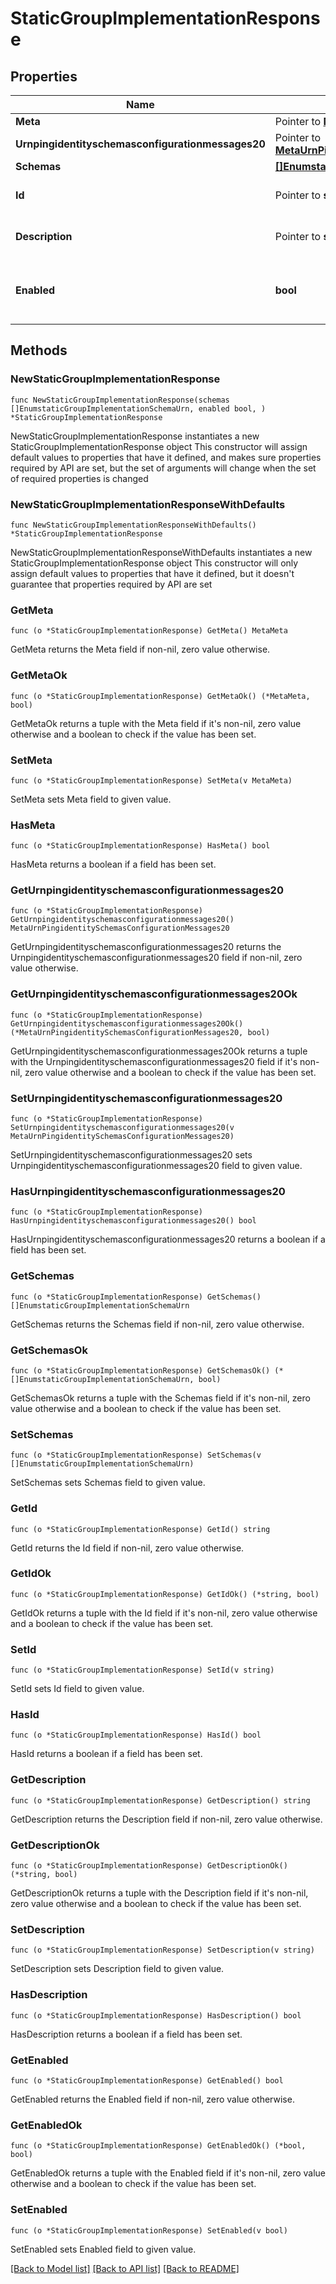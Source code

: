 # StaticGroupImplementationResponse

## Properties

Name | Type | Description | Notes
------------ | ------------- | ------------- | -------------
**Meta** | Pointer to [**MetaMeta**](MetaMeta.md) |  | [optional] 
**Urnpingidentityschemasconfigurationmessages20** | Pointer to [**MetaUrnPingidentitySchemasConfigurationMessages20**](MetaUrnPingidentitySchemasConfigurationMessages20.md) |  | [optional] 
**Schemas** | [**[]EnumstaticGroupImplementationSchemaUrn**](EnumstaticGroupImplementationSchemaUrn.md) |  | 
**Id** | Pointer to **string** | Name of the Group Implementation | [optional] 
**Description** | Pointer to **string** | A description for this Group Implementation | [optional] 
**Enabled** | **bool** | Indicates whether the Group Implementation is enabled. | 

## Methods

### NewStaticGroupImplementationResponse

`func NewStaticGroupImplementationResponse(schemas []EnumstaticGroupImplementationSchemaUrn, enabled bool, ) *StaticGroupImplementationResponse`

NewStaticGroupImplementationResponse instantiates a new StaticGroupImplementationResponse object
This constructor will assign default values to properties that have it defined,
and makes sure properties required by API are set, but the set of arguments
will change when the set of required properties is changed

### NewStaticGroupImplementationResponseWithDefaults

`func NewStaticGroupImplementationResponseWithDefaults() *StaticGroupImplementationResponse`

NewStaticGroupImplementationResponseWithDefaults instantiates a new StaticGroupImplementationResponse object
This constructor will only assign default values to properties that have it defined,
but it doesn't guarantee that properties required by API are set

### GetMeta

`func (o *StaticGroupImplementationResponse) GetMeta() MetaMeta`

GetMeta returns the Meta field if non-nil, zero value otherwise.

### GetMetaOk

`func (o *StaticGroupImplementationResponse) GetMetaOk() (*MetaMeta, bool)`

GetMetaOk returns a tuple with the Meta field if it's non-nil, zero value otherwise
and a boolean to check if the value has been set.

### SetMeta

`func (o *StaticGroupImplementationResponse) SetMeta(v MetaMeta)`

SetMeta sets Meta field to given value.

### HasMeta

`func (o *StaticGroupImplementationResponse) HasMeta() bool`

HasMeta returns a boolean if a field has been set.

### GetUrnpingidentityschemasconfigurationmessages20

`func (o *StaticGroupImplementationResponse) GetUrnpingidentityschemasconfigurationmessages20() MetaUrnPingidentitySchemasConfigurationMessages20`

GetUrnpingidentityschemasconfigurationmessages20 returns the Urnpingidentityschemasconfigurationmessages20 field if non-nil, zero value otherwise.

### GetUrnpingidentityschemasconfigurationmessages20Ok

`func (o *StaticGroupImplementationResponse) GetUrnpingidentityschemasconfigurationmessages20Ok() (*MetaUrnPingidentitySchemasConfigurationMessages20, bool)`

GetUrnpingidentityschemasconfigurationmessages20Ok returns a tuple with the Urnpingidentityschemasconfigurationmessages20 field if it's non-nil, zero value otherwise
and a boolean to check if the value has been set.

### SetUrnpingidentityschemasconfigurationmessages20

`func (o *StaticGroupImplementationResponse) SetUrnpingidentityschemasconfigurationmessages20(v MetaUrnPingidentitySchemasConfigurationMessages20)`

SetUrnpingidentityschemasconfigurationmessages20 sets Urnpingidentityschemasconfigurationmessages20 field to given value.

### HasUrnpingidentityschemasconfigurationmessages20

`func (o *StaticGroupImplementationResponse) HasUrnpingidentityschemasconfigurationmessages20() bool`

HasUrnpingidentityschemasconfigurationmessages20 returns a boolean if a field has been set.

### GetSchemas

`func (o *StaticGroupImplementationResponse) GetSchemas() []EnumstaticGroupImplementationSchemaUrn`

GetSchemas returns the Schemas field if non-nil, zero value otherwise.

### GetSchemasOk

`func (o *StaticGroupImplementationResponse) GetSchemasOk() (*[]EnumstaticGroupImplementationSchemaUrn, bool)`

GetSchemasOk returns a tuple with the Schemas field if it's non-nil, zero value otherwise
and a boolean to check if the value has been set.

### SetSchemas

`func (o *StaticGroupImplementationResponse) SetSchemas(v []EnumstaticGroupImplementationSchemaUrn)`

SetSchemas sets Schemas field to given value.


### GetId

`func (o *StaticGroupImplementationResponse) GetId() string`

GetId returns the Id field if non-nil, zero value otherwise.

### GetIdOk

`func (o *StaticGroupImplementationResponse) GetIdOk() (*string, bool)`

GetIdOk returns a tuple with the Id field if it's non-nil, zero value otherwise
and a boolean to check if the value has been set.

### SetId

`func (o *StaticGroupImplementationResponse) SetId(v string)`

SetId sets Id field to given value.

### HasId

`func (o *StaticGroupImplementationResponse) HasId() bool`

HasId returns a boolean if a field has been set.

### GetDescription

`func (o *StaticGroupImplementationResponse) GetDescription() string`

GetDescription returns the Description field if non-nil, zero value otherwise.

### GetDescriptionOk

`func (o *StaticGroupImplementationResponse) GetDescriptionOk() (*string, bool)`

GetDescriptionOk returns a tuple with the Description field if it's non-nil, zero value otherwise
and a boolean to check if the value has been set.

### SetDescription

`func (o *StaticGroupImplementationResponse) SetDescription(v string)`

SetDescription sets Description field to given value.

### HasDescription

`func (o *StaticGroupImplementationResponse) HasDescription() bool`

HasDescription returns a boolean if a field has been set.

### GetEnabled

`func (o *StaticGroupImplementationResponse) GetEnabled() bool`

GetEnabled returns the Enabled field if non-nil, zero value otherwise.

### GetEnabledOk

`func (o *StaticGroupImplementationResponse) GetEnabledOk() (*bool, bool)`

GetEnabledOk returns a tuple with the Enabled field if it's non-nil, zero value otherwise
and a boolean to check if the value has been set.

### SetEnabled

`func (o *StaticGroupImplementationResponse) SetEnabled(v bool)`

SetEnabled sets Enabled field to given value.



[[Back to Model list]](../README.md#documentation-for-models) [[Back to API list]](../README.md#documentation-for-api-endpoints) [[Back to README]](../README.md)


